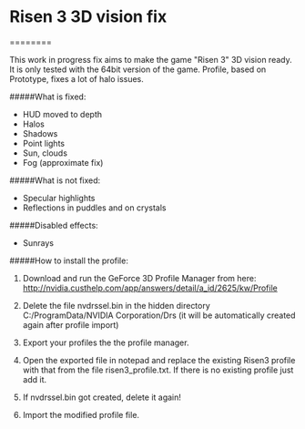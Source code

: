 # Risen 3 3D vision fix
========

This work in progress fix aims to make the game "Risen 3" 3D vision ready.
It is only tested with the 64bit version of the game.
Profile, based on Prototype, fixes a lot of halo issues.

#####What is fixed:
- HUD moved to depth
- Halos
- Shadows
- Point lights
- Sun, clouds
- Fog (approximate fix)

#####What is not fixed:
- Specular highlights
- Reflections in puddles and on crystals

#####Disabled effects:
- Sunrays

#####How to install the profile:

1. Download and run the GeForce 3D Profile Manager from here:
http://nvidia.custhelp.com/app/answers/detail/a_id/2625/kw/Profile

2. Delete the file nvdrssel.bin in the hidden directory C:/ProgramData/NVIDIA Corporation/Drs (it will be automatically created again after profile import)

3. Export your profiles the the profile manager.

4. Open the exported file in notepad and replace the existing Risen3 profile with that from the file risen3_profile.txt. If there is no existing profile just add it.

5. If nvdrssel.bin got created, delete it again!

6. Import the modified profile file.

